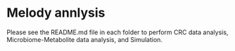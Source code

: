 # Melody annlysis

Please see the README.md file in each folder to perform CRC data analysis, Microbiome-Metabolite data analysis, and Simulation.
